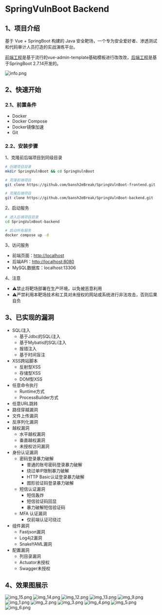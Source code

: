 # SpringVulnBoot Backend

## 1、项目介绍

基于 Vue + SpringBoot 构建的 Java 安全靶场，一个专为安全爱好者、渗透测试和代码审计人员打造的实战演练平台。

[前端工程](https://github.com/bansh2eBreak/SpringVulnBoot-frontend)是基于流行的vue-admin-template基础模板进行改改改，[后端工程](https://github.com/bansh2eBreak/SpringVulnBoot-backend)是基于SpringBoot 2.7.14开发的。

![info.png](images/springvulnboot_network.jpg)

## 2、快速开始

### 2.1、前置条件

- Docker
- Docker Compose
- Docker镜像加速
- Git

### 2.2、安装步骤

1、克隆前后端项目到同级目录

```bash
# 创建项目目录
mkdir SpringVulnBoot && cd SpringVulnBoot

# 克隆前端项目
git clone https://github.com/bansh2eBreak/SpringVulnBoot-frontend.git

# 克隆后端项目
git clone https://github.com/bansh2eBreak/SpringVulnBoot-backend.git
```

2、启动服务

```bash
# 进入后端项目目录
cd SpringVulnBoot-backend

# 启动所有服务
docker compose up -d
```

3、访问服务

- 前端页面：[http://localhost](http://localhost)
- 后端API：[http://localhost:8080](http://localhost:8080)
- MySQL数据库：localhost:13306

4、注意

- ⚠️禁止将靶场部署在生产环境，以免被恶意利用
- ⚠️严禁利用本靶场技术和工具对未授权的网站或系统进行非法攻击，否则后果自负
  
## 3、已实现的漏洞

- SQLi注入
  - 基于Jdbc的SQLi注入
  - 基于Mybatis的SQLi注入
  - 报错注入
  - 基于时间盲注
- XSS跨站脚本
  - 反射型XSS
  - 存储型XSS
  - DOM型XSS
- 任意命令执行
  - Runtime方式
  - ProcessBuilder方式
- 任意URL跳转
- 路径穿越漏洞
- 文件上传漏洞
- 反序列化漏洞
- 越权漏洞
  - 水平越权漏洞
  - 垂直越权漏洞
  - 未授权访问漏洞
- 身份认证漏洞
  - 密码登录暴力破解
    - 普通的账号密码登录暴力破解
    - 绕过单IP限制暴力破解
    - HTTP Basic认证登录暴力破解
    - 图形验证码登录暴力破解
  - 短信认证漏洞
    - 短信轰炸
    - 短信验证码回显
    - 暴力破解短信验证码
  - MFA 认证漏洞
    - 仅前端认证可绕过
- 组件漏洞
  - Fastjson漏洞
  - Log4j2漏洞
  - SnakeYAML漏洞
- 配置漏洞
  - 列目录漏洞
  - Actuator未授权
  - Swagger未授权

## 4、效果图展示

![img_15.png](images/img_15.png)
![img_14.png](images/img_14.png)
![img_12.png](images/img_12.png)
![img_13.png](images/img_13.png)
![img_9.png](images/img_9.png)
![img_1.png](images/img_1.png)
![img_2.png](images/img_2.png)
![img_3.png](images/img_3.png)
![img_4.png](images/img_4.png)
![img_5.png](images/img_5.png)
![img_6.png](images/img_6.png)
